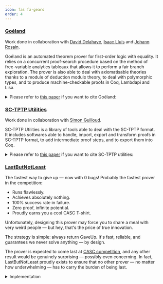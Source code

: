```yaml
---
icon: fas fa-gears
order: 4
---
```


### [Goéland](https://github.com/GoelandProver/Goeland)

Work done in collaboration with [David Delahaye](https://www.lirmm.fr/~delahaye/), [Isaac Lluís](http://isaac-lluis.com/) and [Johann Rosain](https://perso.ens-lyon.fr/johann.rosain/). 

Goéland is an automated theorem prover for first-order logic with equality. It relies on a
concurrent proof-search procedure based on the method of free-variable analytics tableaux that
allows it to perform a fair branch exploration. The prover is also able to deal with axiomatisable
theories thanks to a module of deduction modulo theory, to deal with polymorphic types,
and to produce machine-checkable proofs in Coq, Lambdapi and Lisa.

<details>
  <summary>Please refer to <a href="{{ site.url }}{{ site.baseurl }}/assets/bibtex/ijcar2022.txt"> this paper</a> if you want to cite Goéland:</summary>

<div>
<pre>
@inproceedings{cailler2022goeland,
  author       = {Julie Cailler and
                  Johann Rosain and
                  David Delahaye and
                  Simon Robillard and
                  Hinde Lilia Bouziane},
  editor       = {Jasmin Blanchette and
                  Laura Kov{\'{a}}cs and
                  Dirk Pattinson},
  title        = {Go{\'{e}}land: {A} Concurrent Tableau-Based Theorem Prove (System Description)},
  booktitle    = {Automated Reasoning - 11th International Joint Conference, {IJCAR} 2022, Haifa, Israel, August 8-10, 2022, Proceedings},
  series       = {Lecture Notes in Computer Science},
  volume       = {13385},
  pages        = {359--368},
  publisher    = {Springer},
  year         = {2022},
  url          = {https://doi.org/10.1007/978-3-031-10769-6\_22},
  doi          = {10.1007/978-3-031-10769-6\_22}
}
</pre>
</div>

</details>



### [SC-TPTP Utilities](https://github.com/SC-TPTP/sc-tptp)

Work done in collaboration with [Simon Guilloud](https://simonguilloud.ch/).

SC-TPTP Utilities is a library of tools able to deal with the SC-TPTP format. It includes softwares able to handle, import, export and transform proofs in SC-TPTP format, to add intermediate proof steps, and to export them into Coq. 

<details>
  <summary>Please refer to <a href="{{ site.url }}{{ site.baseurl }}/assets/bibtex/lpar2024.txt"> this paper</a> if you want to cite SC-TPTP utilities:</summary>

<div>
<pre>
@inproceedings{cailler2024sc,
  title={SC-TPTP: An Extension of the TPTP Derivation Format for Sequent-Based Calculus},
  author={Cailler, Julie and Guilloud, Simon},
  booktitle={9th Workshop on Practical Aspects of Automated Reasoning},
  year={2024}
}
</pre>
</div>

</details>


### [LastButNotLeast](https://github.com/jcailler/LastButNotLeast/)

The fastest way to give up — now with 0 bugs! Probably the fastest prover in the competition:
* Runs flawlessly.
* Achieves absolutely nothing.
* 100% success rate in failure.
* Zero proof, infinite potential.
* Proudly earns you a cool CASC T-shirt.

Unfortunately, designing this prover may force you to share a meal with very weird people — but hey, that's the price of true innovation.

The strategy is simple: always return GaveUp. It's fast, reliable, and guarantees we never solve anything — by design.

The prover is expected to come last at [CASC competition](https://tptp.org/CASC/), and any other result would be genuinely surprising — possibly even concerning. In fact, LastButNotLeast proudly exists to ensure that no other prover — no matter how underwhelming — has to carry the burden of being last.

<details>
  <summary>Implementation</summary>

<div>
<pre>
#!/usr/bin/env python

print("% LastButNotLeast: The fastest way to give up!")
print("% For best results, do not expect results.")
print("% SZS status GaveUp")
print("% It's not a bug - it's a philosophical stance.")
print("% Thanks for trying LastButNotLeast :)")
</pre>
</div>

</details>
